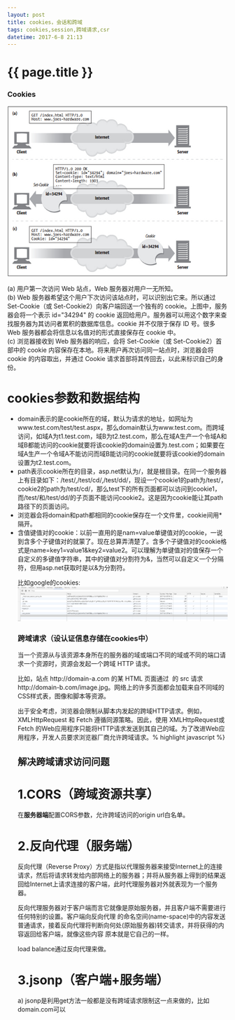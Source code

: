 ```yaml
---
layout: post
title: cookies，会话和跨域
tags: cookies,session,跨域请求,csr
datetime: 2017-6-8 21:13
---
```


{{ page.title }}
================

### Cookies
<img src="/assets/img/set-cookies.png" />
<p>
(a) 用户第一次访问 Web 站点，Web 服务器对用户一无所知。<br/>
(b) Web 服务器希望这个用户下次访问该站点时，可以识别出它来。所以通过 Set-Cookie（或 Set-Cookie2）向客户端回送一个独有的 cookie。上图中，服务器会将一个表示 id="34294" 的 cookie 返回给用户。服务器可以用这个数字来查找服务器为其访问者累积的数据库信息。cookie 并不仅限于保存 ID 号。很多 Web 服务器都会将信息以名值对的形式直接保存在 cookie 中。<br/>
(c) 浏览器接收到 Web 服务器的响应，会将 Set-Cookie（或 Set-Cookie2）首部中的 cookie 内容保存在本地。将来用户再次访问同一站点时，浏览器会将 cookie 的内容取出，并通过 Cookie 请求首部将其传回去，以此来标识自己的身份。<br/>
</p>

# cookies参数和数据结构
<p>
<ul>
<li>
domain表示的是cookie所在的域，默认为请求的地址，如网址为www.test.com/test/test.aspx，那么domain默认为www.test.com。而跨域访问，如域A为t1.test.com，域B为t2.test.com，那么在域A生产一个令域A和域B都能访问的cookie就要将该cookie的domain设置为.test.com；如果要在域A生产一个令域A不能访问而域B能访问的cookie就要将该cookie的domain设置为t2.test.com。
</li>
<li>
path表示cookie所在的目录，asp.net默认为/，就是根目录。在同一个服务器上有目录如下：/test/,/test/cd/,/test/dd/，现设一个cookie1的path为/test/，cookie2的path为/test/cd/，那么test下的所有页面都可以访问到cookie1，而/test/和/test/dd/的子页面不能访问cookie2。这是因为cookie能让其path路径下的页面访问。
</li>
<li>
浏览器会将domain和path都相同的cookie保存在一个文件里，cookie间用*隔开。
</li>
<li>
含值键值对的cookie：以前一直用的是nam=value单键值对的cookie，一说到含多个子键值对的就蒙了。现在总算弄清楚了。含多个子键值对的cookie格式是name=key1=value1&key2=value2。可以理解为单键值对的值保存一个自定义的多键值字符串，其中的键值对分割符为&，当然可以自定义一个分隔符，但用asp.net获取时是以&为分割符。
</li>
</p>

比如google的cookies:
<img src="/assets/img/cookie-sample.png" />

### 跨域请求（设认证信息存储在cookies中）
<p>
当一个资源从与该资源本身所在的服务器的域或端口不同的域或不同的端口请求一个资源时，资源会发起一个跨域 HTTP 请求。
</p>
<p>
比如，站点 http://domain-a.com 的某 HTML 页面通过 <img> 的 src 请求 http://domain-b.com/image.jpg。网络上的许多页面都会加载来自不同域的CSS样式表，图像和脚本等资源。
</p>
<p>
出于安全考虑，浏览器会限制从脚本内发起的跨域HTTP请求。例如，XMLHttpRequest 和 Fetch 遵循<a src="https://developer.mozilla.org/zh-CN/docs/Web/Security/Same-origin_policy">同源策略</a>。因此，使用 XMLHttpRequest或 Fetch 的Web应用程序只能将HTTP请求发送到其自己的域。为了改进Web应用程序，开发人员要求浏览器厂商允许跨域请求。% highlight javascript %}
</p>

## 解决跨域请求访问问题
# 1.CORS（跨域资源共享）
在<strong>服务器端</strong>配置CORS参数，允许跨域访问的origin url白名单。

# 2.反向代理（服务端）
<p>
反向代理（Reverse Proxy）方式是指以代理服务器来接受Internet上的连接请求，然后将请求转发给内部网络上的服务器；并将从服务器上得到的结果返回给Internet上请求连接的客户端，此时代理服务器对外就表现为一个服务器。
</p>
<p>
反向代理服务器对于客户端而言它就像是原始服务器，并且客户端不需要进行任何特别的设置。客户端向反向代理 的命名空间(name-space)中的内容发送普通请求，接着反向代理将判断向何处(原始服务器)转交请求，并将获得的内容返回给客户端，就像这些内容 原本就是它自己的一样。
</p>
<p>
load balance通过反向代理来做。
</p>

# 3.jsonp（客户端+服务端）
a) jsonp是利用get方法一般都是没有跨域请求限制这一点来做的，比如domain.com可以<script src="www.google.com/some/script.js" />来引入别的domain的js/img或者css资源。所以jsonp只支持http get方法.<br/>
b) jsonp要求在ajax请求中url?后加入key为callback，value为callback_function的参数。<br/>
c) 服务端返回的数据需要把json数据包装到callback_function里边。<br/>
比如:<br/>
服务器返回的数据是{ trans_count: 1000 }，那序列化返回给客户端的数据就是"callback_function({trans_count: 1000}"<br/>
最后客户端获取到数据之后就直接调用预先在客户端定义好的函数callback_function()处理{trans_count: 1000}。<br/>
{% highlight javascript %}
    $.ajax({
        url:"http://crossdomain.com/services.php",
        dataType:'jsonp',
        data:'',
        jsonp:'callback',
        success:function(result) {
            for(var i in result) {
                alert(i+":"+result[i]);//循环输出a:1,b:2,etc.
            }
        },
        timeout:3000
    });
{% endhighlight %}
<p>
jsonp来获取domainA的session_id，然后客户端用callback_function set cookie把，session_id设置到domainB的cookies里，
那跨域访问（Ajax/request）的时候，cookie就带着session_id信息，如果domainB和domainA使用同一个session系统，就能获取用户信息。
或者把用户名存放在cookie里。
</P>
